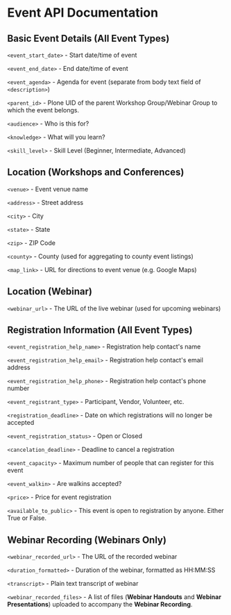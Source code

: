 # Event API Documentation

## Basic Event Details (All Event Types)

`<event_start_date>` - Start date/time of event

`<event_end_date>` - End date/time of event

`<event_agenda>` - Agenda for event (separate from body text field of `<description>`)

`<parent_id>` - Plone UID of the parent Workshop Group/Webinar Group to which the event belongs.

`<audience>` - Who is this for?

`<knowledge>` - What will you learn?

`<skill_level>` - Skill Level  (Beginner, Intermediate, Advanced)


## Location (Workshops and Conferences)

`<venue>` - Event venue name

`<address>` - Street address

`<city>` - City

`<state>` - State

`<zip>` - ZIP Code

`<county>` - County (used for aggregating to county event listings)

`<map_link>` - URL for directions to event venue (e.g. Google Maps)


## Location (Webinar)

`<webinar_url>` - The URL of the live webinar (used for upcoming webinars)


## Registration Information (All Event Types)

`<event_registration_help_name>` - Registration help contact's name

`<event_registration_help_email>` - Registration help contact's email address

`<event_registration_help_phone>` - Registration help contact's phone number

`<event_registrant_type>` - Participant, Vendor, Volunteer, etc.

`<registration_deadline>` - Date on which registrations will no longer be accepted

`<event_registration_status>` - Open or Closed

`<cancelation_deadline>` - Deadline to cancel a registration

`<event_capacity>` - Maximum number of people that can register for this event

`<event_walkin>` - Are walkins accepted?

`<price>` - Price for event registration

`<available_to_public>` - This event is open to registration by anyone. Either True or False.


## Webinar Recording (Webinars Only)

`<webinar_recorded_url>` - The URL of the recorded webinar

`<duration_formatted>` - Duration of the webinar, formatted as HH:MM:SS

`<transcript>` - Plain text transcript of webinar

`<webinar_recorded_files>` - A list of files (**Webinar Handouts** and **Webinar Presentations**) uploaded to accompany the **Webinar Recording**.
